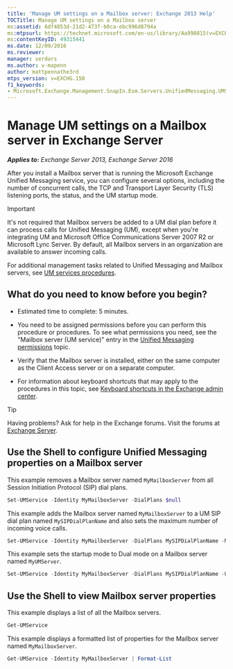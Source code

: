 ```yaml
---
title: 'Manage UM settings on a Mailbox server: Exchange 2013 Help'
TOCTitle: Manage UM settings on a Mailbox server
ms:assetid: 6df4853d-21d2-473f-b0ca-ebc996d8794a
ms:mtpsurl: https://technet.microsoft.com/en-us/library/Aa998815(v=EXCHG.150)
ms:contentKeyID: 49315441
ms.date: 12/09/2016
ms.reviewer: 
manager: serdars
ms.author: v-mapenn
author: mattpennathe3rd
mtps_version: v=EXCHG.150
f1_keywords:
- Microsoft.Exchange.Management.SnapIn.Esm.Servers.UnifiedMessaging.UMServerPropertiesPropertyPage
---
```


# Manage UM settings on a Mailbox server in Exchange Server

_**Applies to:** Exchange Server 2013, Exchange Server 2016_

After you install a Mailbox server that is running the Microsoft Exchange Unified Messaging service, you can configure several options, including the number of concurrent calls, the TCP and Transport Layer Security (TLS) listening ports, the status, and the UM startup mode.

> [!IMPORTANT]
> It's not required that Mailbox servers be added to a UM dial plan before it can process calls for Unified Messaging (UM), except when you're integrating UM and Microsoft Office Communications Server 2007 R2 or Microsoft Lync Server. By default, all Mailbox servers in an organization are available to answer incoming calls.

For additional management tasks related to Unified Messaging and Mailbox servers, see [UM services procedures](um-services-procedures-exchange-2013-help.md).

## What do you need to know before you begin?

- Estimated time to complete: 5 minutes.

- You need to be assigned permissions before you can perform this procedure or procedures. To see what permissions you need, see the "Mailbox server (UM service)" entry in the [Unified Messaging permissions](unified-messaging-permissions-exchange-2013-help.md) topic.

- Verify that the Mailbox server is installed, either on the same computer as the Client Access server or on a separate computer.

- For information about keyboard shortcuts that may apply to the procedures in this topic, see [Keyboard shortcuts in the Exchange admin center](keyboard-shortcuts-in-the-exchange-admin-center-2013-help.md).

> [!TIP]
> Having problems? Ask for help in the Exchange forums. Visit the forums at [Exchange Server](https://go.microsoft.com/fwlink/p/?linkid=60612).

## Use the Shell to configure Unified Messaging properties on a Mailbox server

This example removes a Mailbox server named `MyMailboxServer` from all Session Initiation Protocol (SIP) dial plans.

```powershell
Set-UMService -Identity MyMailboxServer -DialPlans $null
```

This example adds the Mailbox server named `MyMailboxServer` to a UM SIP dial plan named `MySIPDialPlanName` and also sets the maximum number of incoming voice calls.

```powershell
Set-UMService -Identity MyMailboxServer -DialPlans MySIPDialPlanName -MaxCalls 150
```

This example sets the startup mode to Dual mode on a Mailbox server named `MyUMServer`.

```powershell
Set-UMService -Identity MyMailboxServer -DialPlans MySIPDialPlanName -UMStartUpMode -Dual
```

## Use the Shell to view Mailbox server properties

This example displays a list of all the Mailbox servers.

```powershell
Get-UMService
```

This example displays a formatted list of properties for the Mailbox server named `MyMailboxServer`.

```powershell
Get-UMService -Identity MyMailboxServer | Format-List
```
